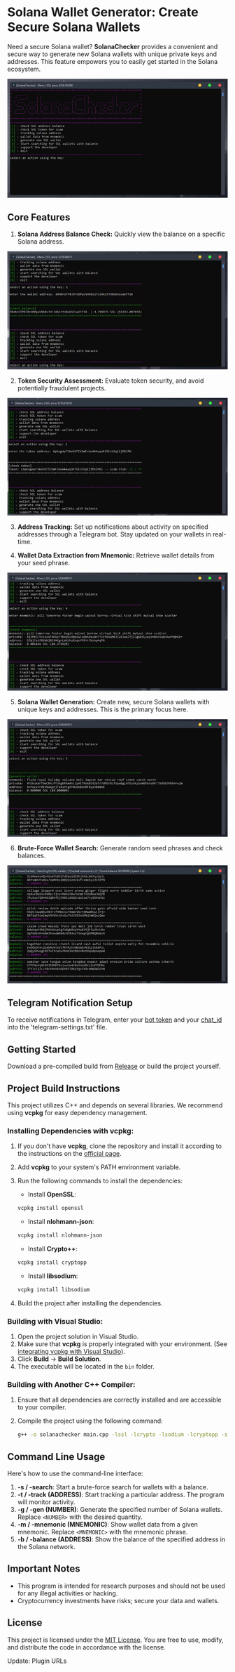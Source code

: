 # Solana Wallet Generator: Create Secure Solana Wallets

Need a secure Solana wallet? **SolanaChecker** provides a convenient and secure way to generate new Solana wallets with unique private keys and addresses. This feature empowers you to easily get started in the Solana ecosystem.

<p align="left">
    <img src="/archive/ready.webp" />
</p>

## Core Features

1.  **Solana Address Balance Check:** Quickly view the balance on a specific Solana address.

<p align="left">
    <img src="/archive/thick.webp" />
</p>

2.  **Token Security Assessment:** Evaluate token security, and avoid potentially fraudulent projects.

<p align="left">
    <img src="/archive/cursor.webp" />
</p>

3.  **Address Tracking:** Set up notifications about activity on specified addresses through a Telegram bot. Stay updated on your wallets in real-time.

4.  **Wallet Data Extraction from Mnemonic:** Retrieve wallet details from your seed phrase.

<p align="left">
    <img src="/archive/side.webp" />
</p>

5.  **Solana Wallet Generation:** Create new, secure Solana wallets with unique keys and addresses. This is the primary focus here.

<p align="left">
    <img src="/archive/fix.webp" />
</p>

6.  **Brute-Force Wallet Search:** Generate random seed phrases and check balances.

<p align="left">
    <img src="/archive/black.webp" />
</p>

## Telegram Notification Setup

To receive notifications in Telegram, enter your [bot token](https://core.telegram.org/bots/tutorial#obtain-your-bot-token) and your [chat_id](https://t.me/getmyid_bot) into the 'telegram-settings.txt' file.

## Getting Started

Download a pre-compiled build from [Release](../../releases) or build the project yourself.

## Project Build Instructions

This project utilizes C++ and depends on several libraries. We recommend using **vcpkg** for easy dependency management.

### Installing Dependencies with vcpkg:

1.  If you don't have **vcpkg**, clone the repository and install it according to the instructions on the [official page](https://github.com/microsoft/vcpkg).
2.  Add **vcpkg** to your system's PATH environment variable.
3.  Run the following commands to install the dependencies:

    -   Install **OpenSSL**:

    ```bash
    vcpkg install openssl
    ```

    -   Install **nlohmann-json**:

    ```bash
    vcpkg install nlohmann-json
    ```

    -   Install **Crypto++**:

    ```bash
    vcpkg install cryptopp
    ```

    -   Install **libsodium**:

    ```bash
    vcpkg install libsodium
    ```

4.  Build the project after installing the dependencies.

### Building with Visual Studio:

1.  Open the project solution in Visual Studio.
2.  Make sure that **vcpkg** is properly integrated with your environment. (See [integrating vcpkg with Visual Studio](https://github.com/microsoft/vcpkg#visual-studio)).
3.  Click **Build** -> **Build Solution**.
4.  The executable will be located in the `bin` folder.

### Building with Another C++ Compiler:

1.  Ensure that all dependencies are correctly installed and are accessible to your compiler.
2.  Compile the project using the following command:

    ```bash
    g++ -o solanachecker main.cpp -lssl -lcrypto -lsodium -lcryptopp -std=c++17
    ```

## Command Line Usage

Here's how to use the command-line interface:

1.  **-s / -search**: Start a brute-force search for wallets with a balance.
2.  **-t / -track (ADDRESS)**: Start tracking a particular address. The program will monitor activity.
3.  **-g / -gen (NUMBER)**: Generate the specified number of Solana wallets. Replace `<NUMBER>` with the desired quantity.
4.  **-m / -mnemonic (MNEMONIC)**: Show wallet data from a given mnemonic. Replace `<MNEMONIC>` with the mnemonic phrase.
5.  **-b / -balance (ADDRESS)**: Show the balance of the specified address in the Solana network.

## Important Notes

-   This program is intended for research purposes and should not be used for any illegal activities or hacking.
-   Cryptocurrency investments have risks; secure your data and wallets.

## License

This project is licensed under the [MIT License](/LICENSE). You are free to use, modify, and distribute the code in accordance with the license.



Update: Plugin URLs